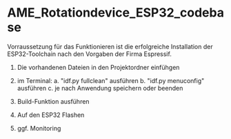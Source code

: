 # AME_Rotationdevice_ESP32_codebase

Vorraussetzung für das Funktionieren ist die erfolgreiche Installation der ESP32-Toolchain nach den Vorgaben der Firma Espressif.

1. Die vorhandenen Dateien in den Projektordner einfühgen

2. im Terminal: 
  a. "idf.py fullclean" ausführen
  b. "idf.py menuconfig" ausführen
  c. je nach Anwendung speichern oder beenden
  
3. Build-Funktion ausführen
4. Auf den ESP32 Flashen
5. ggf. Monitoring
